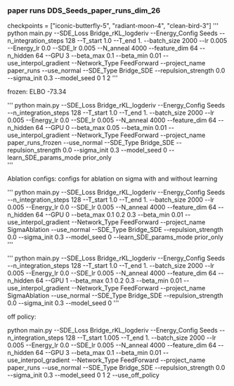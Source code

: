 
### paper runs DDS_Seeds_paper_runs_dim_26

checkpoints = ["iconic-butterfly-5", "radiant-moon-4", "clean-bird-3"]
'''
python main.py --SDE_Loss Bridge_rKL_logderiv --Energy_Config Seeds --n_integration_steps 128 --T_start 1.0 --T_end 1. --batch_size 2000 --lr 0.005 --Energy_lr 0.0 --SDE_lr 0.005 --N_anneal 4000 --feature_dim 64 --n_hidden 64 --GPU 3 --beta_max 0.1 --beta_min 0.01 --use_interpol_gradient --Network_Type FeedForward --project_name paper_runs --use_normal --SDE_Type Bridge_SDE --repulsion_strength 0.0 --sigma_init 0.3 --model_seed 0 1 2 
''' 


frozen: ELBO -73.34

'''
python main.py --SDE_Loss Bridge_rKL_logderiv --Energy_Config Seeds --n_integration_steps 128 --T_start 1.0 --T_end 1. --batch_size 2000 --lr 0.005 --Energy_lr 0.0 --SDE_lr 0.005 --N_anneal 4000 --feature_dim 64 --n_hidden 64 --GPU 0 --beta_max 0.05 --beta_min 0.01 --use_interpol_gradient --Network_Type FeedForward --project_name paper_runs_frozen --use_normal --SDE_Type Bridge_SDE --repulsion_strength 0.0 --sigma_init 0.3 --model_seed 0 --learn_SDE_params_mode prior_only     
''' 


Ablation configs:
configs for ablation on sigma with and without learning

'''
python main.py --SDE_Loss Bridge_rKL_logderiv --Energy_Config Seeds --n_integration_steps 128 --T_start 1.0 --T_end 1. --batch_size 2000 --lr 0.005 --Energy_lr 0.0 --SDE_lr 0.005 --N_anneal 4000 --feature_dim 64 --n_hidden 64 --GPU 0 --beta_max 0.1 0.2 0.3 --beta_min 0.01 --use_interpol_gradient --Network_Type FeedForward --project_name SigmaAblation --use_normal --SDE_Type Bridge_SDE --repulsion_strength 0.0 --sigma_init 0.3 --model_seed 0 --learn_SDE_params_mode prior_only  
'''

'''
python main.py --SDE_Loss Bridge_rKL_logderiv --Energy_Config Seeds --n_integration_steps 128 --T_start 1.0 --T_end 1. --batch_size 2000 --lr 0.005 --Energy_lr 0.0 --SDE_lr 0.005 --N_anneal 4000 --feature_dim 64 --n_hidden 64 --GPU 1 --beta_max 0.1 0.2 0.3 --beta_min 0.01 --use_interpol_gradient --Network_Type FeedForward --project_name SigmaAblation --use_normal --SDE_Type Bridge_SDE --repulsion_strength 0.0 --sigma_init 0.3 --model_seed 0
'''


off policy:

python main.py --SDE_Loss Bridge_rKL_logderiv --Energy_Config Seeds --n_integration_steps 128 --T_start 1.005 --T_end 1. --batch_size 2000 --lr 0.005 --Energy_lr 0.0 --SDE_lr 0.005 --N_anneal 4000 --feature_dim 64 --n_hidden 64 --GPU 3 --beta_max 0.1 --beta_min 0.01 --use_interpol_gradient --Network_Type FeedForward --project_name paper_runs --use_normal --SDE_Type Bridge_SDE --repulsion_strength 0.0 --sigma_init 0.3 --model_seed 0 1 2 --use_off_policy